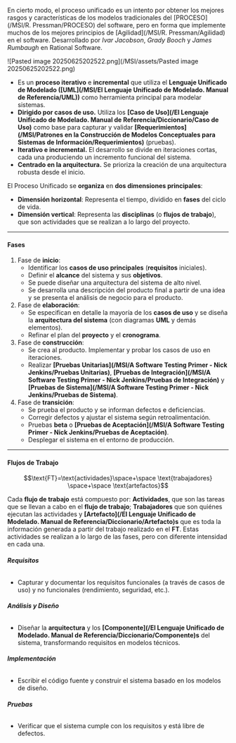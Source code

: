 En cierto modo, el proceso unificado es un intento por obtener los mejores rasgos y características de los modelos tradicionales del [PROCESO](/MSI/R. Pressman/PROCESO) del software, pero en forma que implemente muchos de los mejores principios de [Agilidad](/MSI/R. Pressman/Agilidad) en el software. 
Desarrollado por *Ivar Jacobson*, *Grady Booch* y *James Rumbaugh* en Rational Software.

![Pasted image 20250625202522.png](/MSI/assets/Pasted image 20250625202522.png)

- Es un **proceso iterativo** e **incremental** que utiliza el **Lenguaje Unificado de Modelado ([UML](/MSI/El Lenguaje Unificado de Modelado. Manual de Referencia/UML))** como herramienta principal para modelar sistemas.
- **Dirigido por casos de uso.** Utiliza los **[Caso de Uso](/El Lenguaje Unificado de Modelado. Manual de Referencia/Diccionario/Caso de Uso)** como base para capturar y validar **[Requerimientos](/MSI/Patrones en la Construcción de Modelos Conceptuales para Sistemas de Información/Requerimientos)** (pruebas).
- **Iterativo e incremental.** El desarrollo se divide en iteraciones cortas, cada una produciendo un incremento funcional del sistema.
- **Centrado en la arquitectura.** Se prioriza la creación de una arquitectura robusta desde el inicio.

El Proceso Unificado se **organiza** en **dos dimensiones principales**:

- **Dimensión horizontal**: Representa el tiempo, dividido en **fases** del ciclo de vida.
- **Dimensión vertical**: Representa las **disciplinas** (o **flujos de trabajo**), que son actividades que se realizan a lo largo del proyecto.
****
#### **Fases**
1. Fase de **inicio**: 
	- Identificar los **casos de uso principales** (**requisitos** iniciales).
	- Definir el **alcance** del sistema y sus **objetivos**.
	- Se puede diseñar una arquitectura del sistema de alto nivel.
	- Se desarrolla una descripción del producto final a partir de una idea y se presenta el análisis de negocio para el producto.
2. Fase de **elaboración**: 
	 - Se especifican en detalle la mayoría de los **casos de uso** y se diseña la **arquitectura del sistema** (con diagramas **UML** y demás elementos). 
	 - Refinar el plan del **proyecto** y el **cronograma**.
3. Fase de **construcción**: 
	- Se crea al producto. Implementar y probar los casos de uso en iteraciones.
	- Realizar **[Pruebas Unitarias](/MSI/A Software Testing Primer - Nick Jenkins/Pruebas Unitarias)**, **[Pruebas de Integración](/MSI/A Software Testing Primer - Nick Jenkins/Pruebas de Integración)** y **[Pruebas de Sistema](/MSI/A Software Testing Primer - Nick Jenkins/Pruebas de Sistema)**.
4. Fase de **transición**: 
	- Se prueba el producto y se informan defectos e deficiencias.
	- Corregir defectos y ajustar el sistema según retroalimentación.
	- Pruebas **beta** o **[Pruebas de Aceptación](/MSI/A Software Testing Primer - Nick Jenkins/Pruebas de Aceptación)**.
	- Desplegar el sistema en el entorno de producción.
****
#### **Flujos de Trabajo**
$$\text{FT}=\text{actividades}\space+\space \text{trabajadores} \space+\space \text{artefactos}$$

Cada **flujo de trabajo** está compuesto por: **Actividades**, que son las tareas que se llevan a cabo en el **flujo de trabajo**; **Trabajadores** que son quiénes ejecutan las actividades y **[Artefacto](/El Lenguaje Unificado de Modelado. Manual de Referencia/Diccionario/Artefacto)s** que es toda la información generada a partir del trabajo realizado en el **FT**.
Estas actividades se realizan a lo largo de las fases, pero con diferente intensidad en cada una.
###### **Requisitos**
- Capturar y documentar los requisitos funcionales (a través de casos de uso) y no funcionales (rendimiento, seguridad, etc.).
###### **Análisis y Diseño**
- Diseñar la **arquitectura** y los **[Componente](/El Lenguaje Unificado de Modelado. Manual de Referencia/Diccionario/Componente)s** del sistema, transformando requisitos en modelos técnicos.
###### **Implementación**
- Escribir el código fuente y construir el sistema basado en los modelos de diseño.
###### **Pruebas**
- Verificar que el sistema cumple con los requisitos y está libre de defectos.